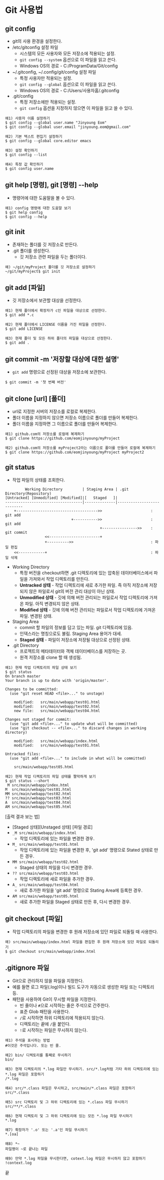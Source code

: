 # Git 사용법

## git config
- git의 사용 환경을 설정한다.
- /etc/gitconfig 설정 파일
  - 시스템의 모든 사용자와 모든 저장소에 적용되는 설정.
  - `git config --system` 옵션으로 이 파일을 읽고 쓴다.
  - Windows OS의 경로 - C:/ProgramData/Git/config
- ~/.gitconfig, ~/.config/git/config 설정 파일
  - 특정 사용자만 적용되는 설정.
  - `git config --global` 옵션으로 이 파일을 읽고 쓴다.
  - Windows OS의 경로 - C:/Users/사용자홈/.gitconfig
- .git/config
  - 특정 저장소에만 적용되는 설정.
  - `git config` 옵션을 지정하지 않으면 이 파일을 읽고 쓸 수 있다.
```
예1) 사용자 이름 설정하기
$ git config --global user.name "Jinyoung Eom"
$ git config --global user.email "jinyoung.eom@gmail.com"

예2) 기본 텍스트 편집기 설정하기
$ git config --global core.editor emacs

예3) 설정 확인하기
$ git config --list

예4) 특정 값 확인하기
$ git config user.name
```

## git help [명령], git [명령] --help
- 명령어에 대한 도움말을 볼 수 있다.
```
예1) config 명령에 대한 도움말 보기
$ git help config
$ git config --help
```

## git init
- 존재하는 폴더를 깃 저장소로 만든다.
- .git 폴더를 생성한다.
    - 깃 저장소 관련 파일을 두는 폴더이다.
```
예) ~/git/myProject 폴더를 깃 저장소로 설정하기
~/git/myProject$ git init
```

## git add [파일]
- 깃 저장소에서 보관할 대상을 선정한다.

```
예1) 현재 폴더에서 확장자가 c인 파일을 대상으로 선정한다.
$ git add *.c

예2) 현재 폴더에서 LICENSE 이름을 가진 파일을 선정한다.
$ git add LICENSE

예3) 현재 폴더 및 모든 하위 폴더의 파일을 대상으로 선정한다.
$ git add .
```

## git commit -m '저장할 대상에 대한 설명'
- `git add` 명령으로 선정된 대상을 저장소에 보관한다.
```
$ git commit -m '첫 번째 버전'
```

## git clone [url] [폴더]
- url로 지정한 서버의 저장소를 로컬로 복제한다.
- 폴더 이름을 지정하지 않으면 저장소 이름으로 폴더를 만들어 복제한다.
- 폴더 이름을 지정하면 그 이름으로 폴더를 만들어 복제한다.
```
예1) github.com의 저장소를 로컬에 복제하기
$ git clone https://github.com/eomjinyoung/myProject

예2) github.com의 저장소를 myProject2라는 이름으로 폴더를 만들어 로컬에 복제하기
$ git clone https://github.com/eomjinyoung/myProject myProject2

```

## git status
- 작업 파일의 상태를 조회한다.
```
         Working Directory         | Staging Area | .git Directory(Repository)
[Untracked] [Unmodified] [Modified]|[   Staged   ]|     
-----------------------------------|--------------|---------------------------
    +------------------------------------->>                      : git add
                              +----------->>                      : git add
                                           +---------------->>    : git commit
                  <<-----------------------+                  
                  +---------->>                                   : 파일 편집
    <<------------+                                               : 파일 삭제
```

- Working Directory
  - 특정 버전을 checkout하면 .git 디렉토리에 있는 압축된 데이터베이스에서 파일을 가져와서 작업 디렉토리를 만든다.
  - **Untracked 상태** - 작업 디렉토리에 새로 추가한 파일. 즉 아직 저장소에 저장되지 않은 파일로서 git의 버전 관리 대상이 아닌 상태.
  - **Unmodified 상태** - 깃에 의해 버전 관리되는 파일로서 작업 디렉토리에 가져온 파일. 아직 변경되지 않은 상태.
  - **Modified 상태** - 깃에 의해 버전 관리되는 파일로서 작업 디렉토리에 가져온 파일. 변경된 상태.
- Staging Area
  - commit 할 파일의 정보를 담고 있는 파일. git 디렉토리에 있음.
  - 인덱스라는 명칭으로도 불림. Staging Area 용어가 대세.
  - **Staged 상태** - 파일이 저장소에 저장될 대상으로 선정된 상태.
- .git Directory
  - 프로젝트의 메타데이터와 객체 데이터베이스를 저장하는 곳.
  - 원격 저장소를 clone 할 때 생성됨.

```
예1) 현재 작업 디렉토리의 파일 상태 보기
$ git status
On branch master
Your branch is up to date with 'origin/master'.

Changes to be committed:
  (use "git reset HEAD <file>..." to unstage)

	modified:   src/main/webapp/test01.html
	modified:   src/main/webapp/test02.html
	new file:   src/main/webapp/test04.html

Changes not staged for commit:
  (use "git add <file>..." to update what will be committed)
  (use "git checkout -- <file>..." to discard changes in working directory)

	modified:   src/main/webapp/index.html
	modified:   src/main/webapp/test01.html

Untracked files:
  (use "git add <file>..." to include in what will be committed)

	src/main/webapp/test05.html

예2) 현재 작업 디렉토리의 파일 상태를 짤막하게 보기
$ git status --short
 M src/main/webapp/index.html
M  src/main/webapp/test01.html
MM src/main/webapp/test02.html
?? src/main/webapp/test03.html
A  src/main/webapp/test04.html
AM src/main/webapp/test05.html
```
[출력 결과 보는 법]
- [Staged 상태][Unstaged 상태] [파일 경로]
- `_M src/main/webapp/index.html`
  - 작업 디렉토리에 있는 파일을 변경한 경우.
- `M_ src/main/webapp/test01.html`
  - 작업 디렉토리에 있는 파일을 변경한 후,
    'git add' 명령으로 Stated 상태로 만든 경우.
- `MM src/main/webapp/test02.html`
  - Staged 상태의 파일을 다시 변경한 경우.
- `?? src/main/webapp/test03.html`
  - 작업 디렉토리에 새로 파일을 추가한 경우.
- `A_ src/main/webapp/test04.html`
  - 새로 추가한 파일을 'git add' 명령으로 Stating Area에 등록한 경우.
- `AM src/main/webapp/test05.html`
  - 새로 추가한 파일을 Staged 상태로 만든 후, 다시 변경한 경우.


## git checkout [파일]
- 작업 디렉토리의 파일을 변경한 후 원래 저장소에 있던 파일로 되돌릴 때 사용한다.
```
예) src/main/webapp/index.html 파일을 편집한 후 원래 저장소에 있던 파일로 되돌리기
$ git checkout src/main/webapp/index.html
```

## .gitignore 파일
- Git으로 관리하지 않을 파일을 지정한다.
- 예를 들면 로그 파일(.log)이나 빌드 도구가 자동으로 생성한 파일 또는 디렉토리 등.
- 패턴을 사용하여 Git이 무시할 파일을 지정한다.
  - 빈 줄이나 `#`으로 시작하는 줄은 주석으로 간주한다.
  - 표준 Glob 패턴을 사용한다.
  - `/`로 시작하면 하위 디렉토리에 적용되지 않는다.
  - 디렉토리는 끝에 `/`을 붙인다.
  - `!`로 시작하는 파일은 무시하지 않는다.

```
예1) 주석을 표시하는 방법
#이것은 주석입니다. 또는 빈 줄.

예2) bin/ 디렉토리를 통째로 무시하기
bin/

예3) 현재 디렉토리의 *.log 파일만 무시하기. src/*.log처럼 기타 하위 디렉토리에 있는 *.log 파일은 포함하기
/*.log

예4) src/*.class 파일은 무시하고, src/main/*.class 파일은 포함하기
src/*.class

예5) src 디렉토리 및 그 하위 디렉토리에 있는 *.class 파일 무시하기
src/**/*.class

예6) 현재 디렉토리 및 그 하위 디렉토리에 있는 모든 *.log 파일 무시하기
*.log

예7) 확장자가 '.o' 또는 '.a'인 파일 무시하기
*.[oa]

예8) *~
파일명이 ~로 끝나는 파일

예9) 만약 *.log 파일을 무시한다면, cotext.log 파일은 무시하지 않고 포함하기
!context.log
```
















끝
